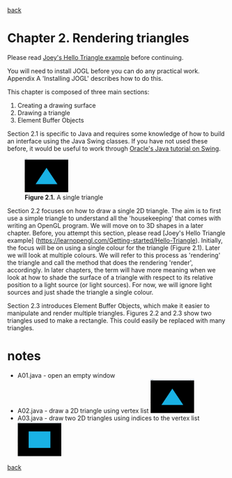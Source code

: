 [back](../README.md)

# Chapter 2. Rendering triangles

Please read [Joey's Hello Triangle example](https://learnopengl.com/Getting-started/Hello-Triangle) before continuing.

You will need to install JOGL before you can do any practical work. Appendix A 'Installing JOGL' describes how to do this.

This chapter is composed of three main sections:

1. Creating a drawing surface
2. Drawing a triangle
3. Element Buffer Objects

Section 2.1 is specific to Java and requires some knowledge of how to build an interface using the Java Swing classes. If you have not used these before, it would be useful to work through [Oracle's Java tutorial on Swing](https://docs.oracle.com/javase/tutorial/uiswing/index.html).

<figure>
  <img src="/ch2/img/A02_output.png" alt="output from A02" width="100">
  <figcaption><strong>Figure 2.1.</strong> A single triangle</figcaption>
</figure>


Section 2.2 focuses on how to draw a single 2D triangle. The aim is to first use a simple triangle to understand all the 'housekeeping' that comes with writing an OpenGL program. We will move on to 3D shapes in a later chapter. Before, you attempt this section, please read [Joey's Hello Triangle example] (https://learnopengl.com/Getting-started/Hello-Triangle). Initially, the focus will be on using a single colour for the triangle (Figure 2.1). Later we will look at multiple colours. We will refer to this process as 'rendering' the triangle and call the method that does the rendering 'render', accordingly. In later chapters, the term will have more meaning when we look at how to shade the surface of a triangle with respect to its relative position to a light source (or light sources). For now, we will ignore light sources and just shade the triangle a single colour.

Section 2.3 introduces Element Buffer Objects, which make it easier to manipulate and render multiple triangles. Figures 2.2 and 2.3 show two triangles used to make a rectangle. This could easily be replaced with many triangles.

# notes

- A01.java - open an empty window
- A02.java - draw a 2D triangle using vertex list <img src="/ch2/img/A02_output.png" alt="output from A02" width="100">
- A03.java - draw two 2D triangles using indices to the vertex list <img src="/ch2/img/A03_output.png" alt="output from A03" width="100">

[back](../README.md)

